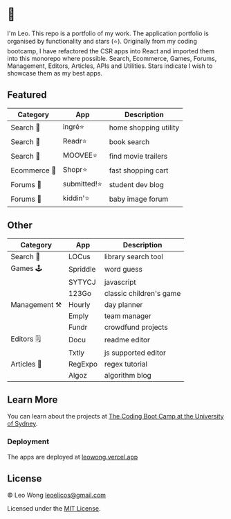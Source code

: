 # 👋

I'm Leo. This repo is a portfolio of my work. The application portfolio is organised by functionality and stars (⭐). Originally from my coding bootcamp, I have refactored the CSR apps into React and imported them into this monorepo where possible. Search, Ecommerce, Games, Forums, Management, Editors, Articles, APIs and Utilities. Stars indicate I wish to showcase them as my best apps.

## Featured

| Category     | App          | Description           |
| ------------ | ------------ | --------------------- |
| Search 🔎    | ingré⭐      | home shopping utility |
| Search 🔎    | Readr⭐      | book search           |
| Search 🔎    | MOOVEE⭐     | find movie trailers   |
| Ecommerce 🛒 | Shopr⭐      | fast shopping cart    |
| Forums 💬    | submitted!⭐ | student dev blog      |
| Forums 💬    | kiddin'⭐    | baby image forum      |

## Other

| Category      | App      | Description             |
| ------------- | -------- | ----------------------- |
| Search 🔎     | LOCus    | library search tool     |
| Games 🕹️      | Spriddle | word guess              |
|               | SYTYCJ   | javascript              |
|               | 123Go    | classic children's game |
| Management ⚒️ | Hourly   | day planner             |
|               | Emply    | team manager            |
|               | Fundr    | crowdfund projects      |
| Editors 🗒️    | Docu     | readme editor           |
|               | Txtly    | js supported editor     |
| Articles 📰   | RegExpo  | regex tutorial          |
|               | Algoz    | algorithm blog          |

## Learn More

You can learn about the projects at [The Coding Boot Camp at the University of Sydney](https://techbootcamp.sydney.edu.au/coding).

### Deployment

The apps are deployed at [leowong.vercel.app](https://leowong.vercel.app)

## License

© Leo Wong [leoelicos@gmail.com](leoelicos@gmail.com)

Licensed under the [MIT License](./LICENSE.txt).
